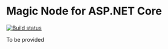 
# Magic Node for ASP.NET Core

[![Build status](https://travis-ci.org/polterguy/magic.node.svg?master)](https://travis-ci.org/polterguy/magic.node)

To be provided